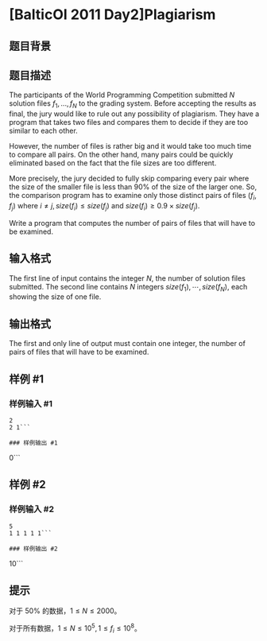 # [BalticOI 2011 Day2]Plagiarism

## 题目背景



## 题目描述

The participants of the World Programming Competition submitted $N$ solution files $f_1 ,...,f_N$ to the grading system. Before accepting the results as final, the jury would like to rule out any possibility of plagiarism. They have a program that takes two files and compares them to decide if they are too similar to each other.

However, the number of files is rather big and it would take too much time to compare all pairs. On the other hand, many pairs could be quickly eliminated based on the fact that the file sizes are too different.

More precisely, the jury decided to fully skip comparing every pair where the size of the smaller file is less than 90% of the size of the larger one. So, the comparison program has to examine only those distinct pairs of files $(f_i, f_j)$ where $i≠j, size(f_i) \le size(f_j)$ and $size(f_i) \ge 0.9 \times size(f_j)$.

Write a program that computes the number of pairs of files that will have to be examined.

## 输入格式

The first line of input contains the integer $N$, the number of solution files submitted. The second line contains $N$ integers $size(f_1),\cdots,size(f_N)$, each showing the size of one file.

## 输出格式

The first and only line of output must contain one integer, the number of pairs of files that will have to be examined.

## 样例 #1

### 样例输入 #1
```
2
2 1```

### 样例输出 #1

```
0```

## 样例 #2

### 样例输入 #2
```
5
1 1 1 1 1```

### 样例输出 #2

```
10```

## 提示

对于 $50\%$ 的数据，$1 \le N \le 2000$。

对于所有数据，$1 \le N \le 10^5,1 \le f_i \le 10^8$。
